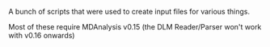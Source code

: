 A bunch of scripts that were used to create input files for various things.

Most of these require MDAnalysis v0.15 (the DLM Reader/Parser won't work with v0.16 onwards)
